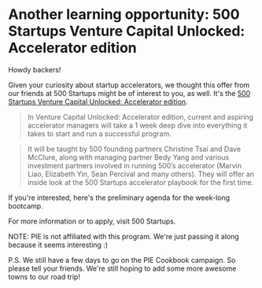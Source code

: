 # Another learning opportunity: 500 Startups Venture Capital Unlocked: Accelerator edition

Howdy backers!

Given your curiosity about startup accelerators, we thought this offer from our friends at 500 Startups might be of interest to you, as well. It's the [500 Startups Venture Capital Unlocked: Accelerator edition](http://500.co/announcing-vc-unlocked-accelerator-edition/).

> In Venture Capital Unlocked: Accelerator edition, current and aspiring accelerator managers will take a 1 week deep dive into everything it takes to start and run a successful program.

> It will be taught by 500 founding partners Christine Tsai and Dave McClure, along with managing partner Bedy Yang and various investment partners involved in running 500’s accelerator (Marvin Liao, Elizabeth Yin, Sean Percival and many others). They will offer an inside look at the 500 Startups accelerator playbook for the first time.

If you're interested, here's the preliminary agenda for the week-long bootcamp. 

For more information or to apply, visit 500 Startups.

NOTE: PIE is not affiliated with this program. We're just passing it along because it seems interesting :)

P.S. We still have a few days to go on the PIE Cookbook campaign. So please tell your friends. We're still hoping to add some more awesome towns to our road trip!